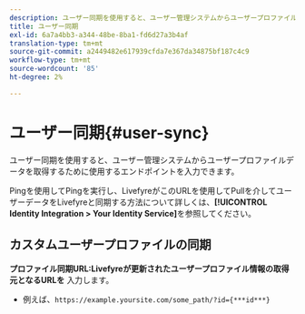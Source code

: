 ```yaml
---
description: ユーザー同期を使用すると、ユーザー管理システムからユーザープロファイルデータを取得するために使用するエンドポイントを入力できます。
title: ユーザー同期
exl-id: 6a7a4bb3-a344-48be-8ba1-fd6d27a3b4af
translation-type: tm+mt
source-git-commit: a2449482e617939cfda7e367da34875bf187c4c9
workflow-type: tm+mt
source-wordcount: '85'
ht-degree: 2%

---
```


# ユーザー同期{#user-sync}

ユーザー同期を使用すると、ユーザー管理システムからユーザープロファイルデータを取得するために使用するエンドポイントを入力できます。

Pingを使用してPingを実行し、LivefyreがこのURLを使用してPullを介してユーザーデータをLivefyreと同期する方法について詳しくは、**[!UICONTROL Identity Integration > Your Identity Service]**&#x200B;を参照してください。

## カスタムユーザープロファイルの同期

**プロファイル同期URL:Livefyreが更新されたユーザープロファイル情報の取得元となるURLを** 入力します。
* 例えば、`https://example.yoursite.com/some_path/?id={***id***}`
